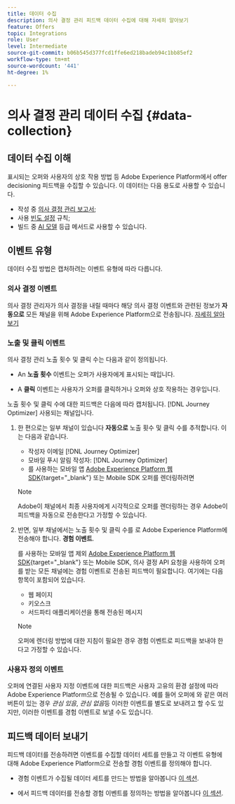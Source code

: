 ```yaml
---
title: 데이터 수집
description: 의사 결정 관리 피드백 데이터 수집에 대해 자세히 알아보기
feature: Offers
topic: Integrations
role: User
level: Intermediate
source-git-commit: b06b545d377fcd1ffe6ed218badeb94c1bb85ef2
workflow-type: tm+mt
source-wordcount: '441'
ht-degree: 1%

---
```


# 의사 결정 관리 데이터 수집 {#data-collection}

## 데이터 수집 이해

표시되는 오퍼와 사용자의 상호 작용 방법 등 Adobe Experience Platform에서 offer decisioning 피드백을 수집할 수 있습니다. 이 데이터는 다음 용도로 사용할 수 있습니다.
* 작성 중 [의사 결정 관리 보고서](../reports/get-started-events.md);
* 사용 [빈도 설정](../offer-library/add-constraints.md#capping) 규칙;
* 빌드 중 [AI 모델](../ranking/create-ranking-strategies.md) 등급 메서드로 사용할 수 있습니다.

## 이벤트 유형

데이터 수집 방법은 캡처하려는 이벤트 유형에 따라 다릅니다.

### 의사 결정 이벤트

의사 결정 관리자가 의사 결정을 내릴 때마다 해당 의사 결정 이벤트와 관련된 정보가 **자동으로** 모든 채널을 위해 Adobe Experience Platform으로 전송됩니다. [자세히 알아보기](../reports/get-started-events.md)

### 노출 및 클릭 이벤트

의사 결정 관리 노출 횟수 및 클릭 수는 다음과 같이 정의됩니다.

* An **노출 횟수** 이벤트는 오퍼가 사용자에게 표시되는 때입니다.

* A **클릭** 이벤트는 사용자가 오퍼를 클릭하거나 오퍼와 상호 작용하는 경우입니다.

노출 횟수 및 클릭 수에 대한 피드백은 다음에 따라 캡처됩니다. [!DNL Journey Optimizer] 사용되는 채널입니다.

1. 한 편으로는 일부 채널이 있습니다 **자동으로** 노출 횟수 및 클릭 수를 추적합니다. 이는 다음과 같습니다.

   * 작성자 이메일 [!DNL Journey Optimizer]
   * 모바일 푸시 알림 작성자: [!DNL Journey Optimizer]
   * 를 사용하는 모바일 앱 [Adobe Experience Platform 웹 SDK](https://experienceleague.adobe.com/docs/experience-platform/edge/web-sdk-faq.html#what-is-adobe-experience-platform-web-sdk%3F){target="_blank"} 또는 Mobile SDK<!--TBC--> 오퍼를 렌더링하려면 <!--need more info + link-->

   >[!NOTE]
   >
   >Adobe이 채널에서 최종 사용자에게 시각적으로 오퍼를 렌더링하는 경우 Adobe이 피드백을 자동으로 전송한다고 가정할 수 있습니다.

1. 반면, 일부 채널에서는 노출 횟수 및 클릭 수를 로 Adobe Experience Platform에 전송해야 합니다. **경험 이벤트**.

   를 사용하는 모바일 앱 제외 [Adobe Experience Platform 웹 SDK](https://experienceleague.adobe.com/docs/experience-platform/edge/web-sdk-faq.html#what-is-adobe-experience-platform-web-sdk%3F){target="_blank"} 또는 Mobile SDK<!--TBC-->, 의사 결정 API 요청을 사용하여 오퍼를 받는 모든 채널에는 경험 이벤트로 전송된 피드백이 필요합니다. 여기에는 다음 항목이 포함되어 있습니다.

   * 웹 페이지
   * 키오스크
   * 서드파티 애플리케이션을 통해 전송된 메시지

   >[!NOTE]
   >
   >오퍼에 렌더링 방법에 대한 지침이 필요한 경우 경험 이벤트로 피드백을 보내야 한다고 가정할 수 있습니다.

### 사용자 정의 이벤트

오퍼에 연결된 사용자 지정 이벤트에 대한 피드백은 사용자 고유의 환경 설정에 따라 Adobe Experience Platform으로 전송될 수 있습니다. 예를 들어 오퍼에 와 같은 여러 버튼이 있는 경우 *관심 있음*, *관심 없음*&#x200B;등 이러한 이벤트를 별도로 보내려고 할 수도 있지만, 이러한 이벤트를 경험 이벤트로 보낼 수도 있습니다. <!--Not sure to get that part. How feedback is collected in the first case, i.e. when events are sent in separately? Does it mean the customer just handles it the wau he wants?-->

## 피드백 데이터 보내기

피드백 데이터를 전송하려면 이벤트를 수집할 데이터 세트를 만들고 각 이벤트 유형에 대해 Adobe Experience Platform으로 전송할 경험 이벤트를 정의해야 합니다.

* 경험 이벤트가 수집될 데이터 세트를 만드는 방법을 알아봅니다 [이 섹션](create-dataset.md).

* 에서 피드백 데이터를 전송할 경험 이벤트를 정의하는 방법을 알아봅니다 [이 섹션](schema-requirement.md).

